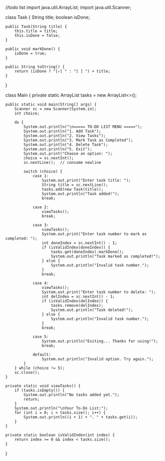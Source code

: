 //todo list
import java.util.ArrayList;
import java.util.Scanner;

class Task {
    String title;
    boolean isDone;

    public Task(String title) {
        this.title = title;
        this.isDone = false;
    }

    public void markDone() {
        isDone = true;
    }

    public String toString() {
        return (isDone ? "[✓] " : "[ ] ") + title;
    }
}

class Main {
    private static ArrayList<Task> tasks = new ArrayList<>();

    public static void main(String[] args) {
        Scanner sc = new Scanner(System.in);
        int choice;

        do {
            System.out.println("\n===== TO-DO LIST MENU =====");
            System.out.println("1. Add Task");
            System.out.println("2. View Tasks");
            System.out.println("3. Mark Task as Completed");
            System.out.println("4. Delete Task");
            System.out.println("5. Exit");
            System.out.print("Choose an option: ");
            choice = sc.nextInt();
            sc.nextLine();  // consume newline

            switch (choice) {
                case 1:
                    System.out.print("Enter task title: ");
                    String title = sc.nextLine();
                    tasks.add(new Task(title));
                    System.out.println("Task added!");
                    break;

                case 2:
                    viewTasks();
                    break;

                case 3:
                    viewTasks();
                    System.out.print("Enter task number to mark as completed: ");
                    int doneIndex = sc.nextInt() - 1;
                    if (isValidIndex(doneIndex)) {
                        tasks.get(doneIndex).markDone();
                        System.out.println("Task marked as completed!");
                    } else {
                        System.out.println("Invalid task number.");
                    }
                    break;

                case 4:
                    viewTasks();
                    System.out.print("Enter task number to delete: ");
                    int delIndex = sc.nextInt() - 1;
                    if (isValidIndex(delIndex)) {
                        tasks.remove(delIndex);
                        System.out.println("Task deleted!");
                    } else {
                        System.out.println("Invalid task number.");
                    }
                    break;

                case 5:
                    System.out.println("Exiting... Thanks for using!");
                    break;

                default:
                    System.out.println("Invalid option. Try again.");
            }
        } while (choice != 5);
        sc.close();
    }

    private static void viewTasks() {
        if (tasks.isEmpty()) {
            System.out.println("No tasks added yet.");
            return;
        }
        System.out.println("\nYour To-Do List:");
        for (int i = 0; i < tasks.size(); i++) {
            System.out.println((i + 1) + ". " + tasks.get(i));
        }
    }

    private static boolean isValidIndex(int index) {
        return index >= 0 && index < tasks.size();
    }
}
